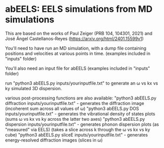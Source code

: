 # abEELS: EELS simulations from MD simulations

This are based on the works of Paul Zeiger (PRB 104, 104301, 2021) and José Ángel Castellanos-Reyes (https://arxiv.org/html/2401.15599v1)

You'll need to have run an MD simulation, with a dump file containing positions and velocities at various points in time. (examples included in "inputs" folder)

You'll also need an input file for abEELS (examples included in "inputs" folder)

run "python3 abEELS.py inputs/yourinputfile.txt" to generate an ω vs kx vs ky simulated 3D dispersion.

various post-processing functions are also available:
"python3 abEELS.py diffraction inputs/yourinputfile.txt" - generates the diffraction image (incoherent sum across all values of ω)
"python3 abEELS.py DOS inputs/yourinputfile.txt" - generates the vibrational density of states plots (sums ω vs kx vs ky across the latter two axes)
"python3 abEELS.py dispersion inputs/yourinputfile.txt" - generates phonon dispersion plots (as "measured" via EELS) (takes a slice across k through the ω vs kx vs ky cube)
"python3 abEELS.py sliceE inputs/yourinputfile.txt" - generates energy-resolved diffraction images (slices in ω)

